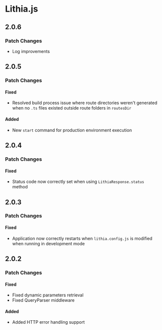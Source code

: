 # Lithia.js

## 2.0.6

### Patch Changes

- Log improvements

## 2.0.5

### Patch Changes

#### Fixed

- Resolved build process issue where route directories weren't generated when no `.ts` files existed outside route folders in `routesDir`

#### Added

- New `start` command for production environment execution

## 2.0.4

### Patch Changes

#### Fixed

- Status code now correctly set when using `LithiaResponse.status` method

## 2.0.3

### Patch Changes

#### Fixed

- Application now correctly restarts when `lithia.config.js` is modified when running in development mode

## 2.0.2

### Patch Changes

#### Fixed

- Fixed dynamic parameters retrieval
- Fixed QueryParser middleware

#### Added

- Added HTTP error handling support
